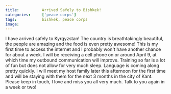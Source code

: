 ```yaml
---
title:			Arrived Safely to Bishkek!
categories:		['peace corps']
tags:			bishkek, peace corps
image:			
---
```


I have arrived safely to Kyrgyzstan! The country is breathtakingly beautiful, the people are amazing and the food is even pretty awesome! This is my first time to access the internet and I probably won't have another chance for about a week. I will be receiving a cell phone on or around April 9, at which time my outbound communication will improve. Training so far is a lot of fun but does not allow for very much sleep. Language is coming along pretty quickly. I will meet my host family later this afternoon for the first time and will be staying with them for the next 3 months in the city of Kant. Please keep in touch, I love and miss you all very much. Talk to you again in a week or two!
